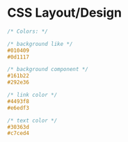 # CSS Layout/Design

```css
/* Colors: */

/* background like */
#010409
#0d1117

/* background component */
#161b22
#292e36

/* link color */
#4493f8
#e6edf3

/* text color */
#30363d
#c7ced4
```